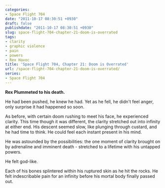 ```yaml
---
categories:
- Space Flight 704
date: "2011-10-17 08:30:51 +0930"
draft: false
publishdate: "2011-10-17 08:30:51 +0930"
slug: space-flight-704-chapter-21-doom-is-overrated
tags:
- clarity
- graphic violence
- pain
- powers
- Rex Havoc
title: 'Space Flight 704, Chapter 21: Doom is Overrated'
url: /space-flight-704-chapter-21-doom-is-overrated/
series:
- Space Flight 704
---
```

**Rex Plummeted to his death.**

He had been pushed, he knew he had. Yet as he fell, he didn't feel anger, only surprise it had happened so soon.

As before, with certain doom rushing to meet his face, he experienced clarity. This time though it was different, the clarity stretched out into infinity at either end. His descent seemed slow, like plunging through custard, and he had time to think. He could feel each instant present in his mind.

He was astounded by the possibilities: the one moment of clarity brought on by adrenaline and imminent death - stretched to a lifetime with his untapped powers.

He felt god-like.

Each of his bones splintered within his ruptured skin as he hit the rocks. He felt indescribable pain for an infinity before his mortal body finally passed out.
